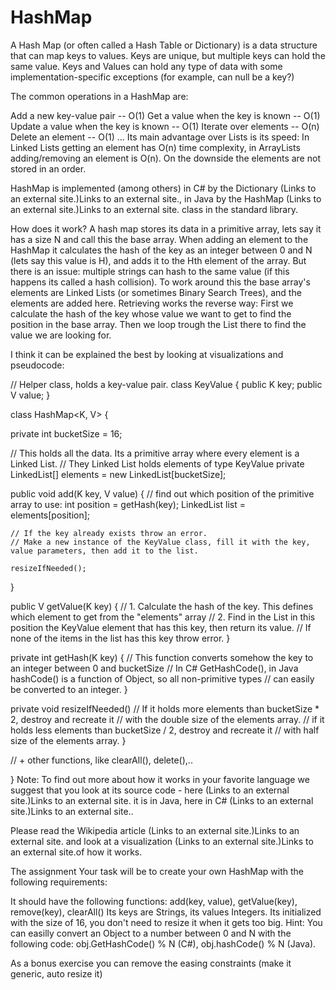 # HashMap
A Hash Map (or often called a Hash Table or Dictionary) is a data structure that can map keys to values. Keys are unique, but multiple keys can hold the same value. Keys and Values can hold any type of data with some implementation-specific exceptions (for example, can null be a key?)

The common operations in a HashMap are:

Add a new key-value pair -- O(1)
Get a value when the key is known -- O(1)
Update a value when the key is known -- O(1)
Iterate over elements -- O(n)
Delete an element -- O(1)
...
Its main advantage over Lists is its speed: In Linked Lists getting an element has O(n) time complexity, in ArrayLists adding/removing an element is O(n). On the downside the elements are not stored in an order.

HashMap is implemented (among others) in C# by the Dictionary (Links to an external site.)Links to an external site., in Java by the HashMap (Links to an external site.)Links to an external site. class in the standard library.

How does it work?
A hash map stores its data in a primitive array, lets say it has a size N and call this the base array. When adding an element to the HashMap it calculates the hash of the key as an integer between 0 and N (lets say this value is H), and adds it to the Hth element of the array.
But there is an issue: multiple strings can hash to the same value (if this happens its called a hash collision). To work around this the base array's elements are Linked Lists (or sometimes Binary Search Trees), and the elements are added here.
Retrieving works the reverse way: First we calculate the hash of the key whose value we want to get to find the position in the base array. Then we loop trough the List there to find the value we are looking for.

I think it can be explained the best by looking at visualizations and pseudocode:

// Helper class, holds a key-value pair.
class KeyValue {
    public K key;
    public V value; 
}


class HashMap<K, V> {

private int bucketSize = 16;

// This holds all the data. Its a primitive array where every element is a Linked List.
// They Linked List holds elements of type KeyValue
private LinkedList<KeyValue>[] elements = new LinkedList[bucketSize];

public void add(K key, V value) {
    // find out which position of the primitive array to use: 
    int position = getHash(key);
    LinkedList list = elements[position];
    
    // If the key already exists throw an error.    
    // Make a new instance of the KeyValue class, fill it with the key, value parameters, then add it to the list.
    
    resizeIfNeeded();
}

public V getValue(K key) {
    // 1. Calculate the hash of the key. This defines which element to get from the "elements" array
    // 2. Find in the List in this position the KeyValue element that has this key, then return its value.
    //    If none of the items in the list has this key throw error.
}

private int getHash(K key) {
    // This function converts somehow the key to an integer between 0 and bucketSize
    // In C# GetHashCode(), in Java hashCode() is a function of Object, so all non-primitive types
    // can easily be converted to an integer.
}

private void resizeIfNeeded()
    // If it holds more elements than bucketSize * 2, destroy and recreate it
    // with the double size of the elements array.
    // if it holds less elements than bucketSize / 2, destroy and recreate it 
    // with half size of the elements array.
}

// + other functions, like clearAll(), delete(),..

}
Note: To find out more about how it works in your favorite language we suggest that you look at its source code - here (Links to an external site.)Links to an external site. it is in Java, here in C# (Links to an external site.)Links to an external site..

Please read the Wikipedia article (Links to an external site.)Links to an external site. and look at a visualization  (Links to an external site.)Links to an external site.of how it works.

The assignment
Your task will be to create your own HashMap with the following requirements:

It should have the following functions: add(key, value), getValue(key), remove(key), clearAll()
Its keys are Strings, its values Integers.
Its initialized with the size of 16, you don't need to resize it when it gets too big.
Hint: You can easilly convert an Object to a number between 0 and N with the following code: obj.GetHashCode() % N (C#), obj.hashCode() % N (Java).

As a bonus exercise you can remove the easing constraints (make it generic, auto resize it)
